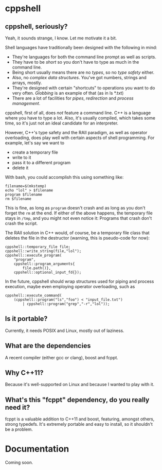 cppshell
===================

cppshell, seriously?
-----------

Yeah, it sounds strange, I know. Let me motivate it a bit.

Shell languages have traditionally been designed with the following in mind:

- They're languages for both the command line prompt as well as scripts.
- They have to be *short* so you don't have to type as much in the command line.
- Being short usually means there are no *types*, so no *type safety* either.
- Also, no *complex data structures*. You've got numbers, strings and arrays, mostly.
- They're designed with certain "shortcuts" to operations you want to do very often. *Globbing* is an example of that (as in ls *.txt)
- There are a lot of facilities for *pipes*, *redirection* and *process management*.

cppshell, first of all, does *not* feature a command line. C++ is a language
where you have to type a lot. Also, it's usually compiled, which takes some
time, so it's just not an ideal candidate for an interpreter.

However, C++'s type safety and the RAII paradigm, as well as operator
overloading, does play well with certain aspects of shell programming. For
example, let's say we want to

- create a temporary file
- write to it
- pass it to a different program
- delete it

With bash, you could accomplish this using something like:

	filename=$(mkstemp)
	echo "lol" > $filename
	program $filename
	rm $filename

This is fine, as long as `program` doesn't crash and as long as you don't
forget the `rm` at the end. If either of the above happens, the temporary file
stays in `/tmp`, and you might not even notice it: Programs that crash don't
crash the script.

The RAII solution in C++ would, of course, be a temporary file class that
deletes the file in the destructor (warning, this is pseudo-code for now):

	cppshell::temporary_file file;
	cppshell::write_string(file,"lol");
	cppshell::execute_program(
		"program",
		cppshell::program_arguments{
			file.path()},
		cppshell::optional_input_fd{});

In the future, cppshell should wrap structures used for piping and process
execution, maybe even employing operator overloading, such as

	cppshell::execute_command(
		(cppshell::program("ls","foo") < "input_file.txt")
			| cppshell::program("grep","-r","lol"));

Is it portable?
---------------

Currently, it needs POSIX and Linux, mostly out of laziness.

What are the dependencies
-------------------------

A recent compiler (either gcc or clang), boost and fcppt.

Why C++11?
----------

Because it's well-supported on Linux and because I wanted to play with it.

What's this "fcppt" dependency, do you really need it?
------------------------------------------------------

fcppt is a valuable addition to C++11 and boost, featuring, amongst others,
strong typedefs. It's extremely portable and easy to install, so it shouldn't
be a problem.

Documentation
========

Coming soon.
